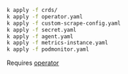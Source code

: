 
```bash
k apply -f crds/
k apply -f operator.yaml
k apply -f custom-scrape-config.yaml
k apply -f secret.yaml
k apply -f agent.yaml
k apply -f metrics-instance.yaml
k apply -f podmonitor.yaml
```


Requires [operator](https://grafana.com/docs/agent/latest/operator/helm-getting-started/#install-the-agent-operator-helm-chart)
